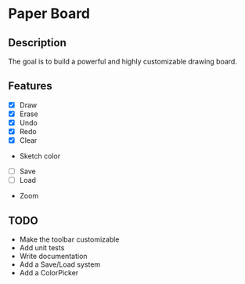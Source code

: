 # Paper Board

## Description
The goal is to build a powerful and highly customizable drawing board.

## Features
- [x] Draw
- [x] Erase
- [x] Undo
- [x] Redo
- [x] Clear
- Sketch color
- [ ] Save
- [ ] Load
- Zoom

## TODO
- Make the toolbar customizable
- Add unit tests
- Write documentation
- Add a Save/Load system
- Add a ColorPicker
